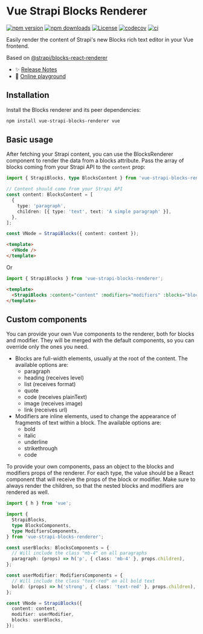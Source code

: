 # Vue Strapi Blocks Renderer

[![npm version][npm-version-src]][npm-version-href]
[![npm downloads][npm-downloads-src]][npm-downloads-href]
[![License][license-src]][license-href]
[![codecov](https://codecov.io/gh/niklasfjeldberg/vue-strapi-blocks-renderer/graph/badge.svg?token=GU7ZGIRG0H)](https://codecov.io/gh/niklasfjeldberg/vue-strapi-blocks-renderer)
[![ci](https://github.com/niklasfjeldberg/vue-strapi-blocks-renderer/actions/workflows/ci.yml/badge.svg)](https://github.com/niklasfjeldberg/vue-strapi-blocks-renderer/actions/workflows/ci.yml)

Easily render the content of Strapi's new Blocks rich text editor in your Vue frontend.

Based on [@strapi/blocks-react-renderer](https://github.com/strapi/blocks-react-renderer)

- ✨ [Release Notes](/CHANGELOG.md)
- 🏀 [Online playground](https://stackblitz.com/github/niklasfjeldberg/vue-strapi-blocks-renderer?file=src%2FApp.vue)

## Installation

Install the Blocks renderer and its peer dependencies:

```sh
npm install vue-strapi-blocks-renderer vue
```

## Basic usage

After fetching your Strapi content, you can use the BlocksRenderer component to render the data from a blocks attribute. Pass the array of blocks coming from your Strapi API to the `content` prop:

```ts
import { StrapiBlocks, type BlocksContent } from 'vue-strapi-blocks-renderer';

// Content should come from your Strapi API
const content: BlocksContent = [
  {
    type: 'paragraph',
    children: [{ type: 'text', text: 'A simple paragraph' }],
  },
];

const VNode = StrapiBlocks({ content: content });
```

```html
<template>
  <VNode />
</template>
```

Or

```ts
import { StrapiBlocks } from 'vue-strapi-blocks-renderer';
```

```html
<template>
  <StrapiBlocks :content="content" :modifiers="modifiers" :blocks="blocks" />
</template>
```

## Custom components

You can provide your own Vue components to the renderer, both for blocks and modifier. They will be merged with the default components, so you can override only the ones you need.

- Blocks are full-width elements, usually at the root of the content. The available options are:
  - paragraph
  - heading (receives level)
  - list (receives format)
  - quote
  - code (receives plainText)
  - image (receives image)
  - link (receives url)
- Modifiers are inline elements, used to change the appearance of fragments of text within a block. The available options are:
  - bold
  - italic
  - underline
  - strikethrough
  - code

To provide your own components, pass an object to the blocks and modifiers props of the renderer. For each type, the value should be a React component that will receive the props of the block or modifier. Make sure to always render the children, so that the nested blocks and modifiers are rendered as well.

```ts
import { h } from 'vue';

import {
  StrapiBlocks,
  type BlocksComponents,
  type ModifiersComponents,
} from 'vue-strapi-blocks-renderer';

const userBlocks: BlocksComponents = {
  // Will include the class "mb-4" on all paragraphs
  paragraph: (props) => h('p', { class: 'mb-4' }, props.children),
};

const userModifier: ModifiersComponents = {
  // Will include the class "text-red" on all bold text
  bold: (props) => h('strong', { class: 'text-red' }, props.children),
};

const VNode = StrapiBlocks({
  content: content,
  modifier: userModifier,
  blocks: userBlocks,
});
```

<!-- Badges -->

[npm-version-src]: https://img.shields.io/npm/v/vue-strapi-blocks-renderer/latest.svg?style=flat&colorA=18181B&colorB=28CF8D
[npm-version-href]: https://npmjs.com/package/vue-strapi-blocks-renderer
[npm-downloads-src]: https://img.shields.io/npm/dm/vue-strapi-blocks-renderer.svg?style=flat&colorA=18181B&colorB=28CF8D
[npm-downloads-href]: https://npmjs.com/package/vue-strapi-blocks-renderer
[license-src]: https://img.shields.io/npm/l/vue-strapi-blocks-renderer.svg?style=flat&colorA=18181B&colorB=28CF8D
[license-href]: https://npmjs.com/package/vue-strapi-blocks-renderer
